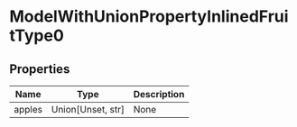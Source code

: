 # ModelWithUnionPropertyInlinedFruitType0


## Properties
Name | Type | Description
------------ | ------------- | -------------
apples | Union[Unset, str] | None

